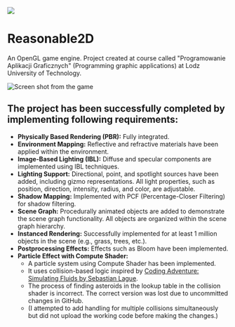[![](../../actions/workflows/cpp_cmake.yml/badge.svg)](../../actions)

# Reasonable2D

An OpenGL game engine. Project created at course called "Programowanie Aplikacji Graficznych" (Programming graphic applications) at Lodz University of Technology.

![Screen shot from the game](https://github.com/user-attachments/assets/f9a2cce9-702b-4df9-bcb3-7939ebf4a5bc)

## The project has been successfully completed by implementing following requirements:
- **Physically Based Rendering (PBR):** Fully integrated.
- **Environment Mapping:** Reflective and refractive materials have been applied within the environment.
- **Image-Based Lighting (IBL):** Diffuse and specular components are implemented using IBL techniques.
- **Lighting Support:** Directional, point, and spotlight sources have been added, including gizmo representations. All light properties, such as position, direction, intensity, radius, and color, are adjustable.
- **Shadow Mapping:** Implemented with PCF (Percentage-Closer Filtering) for shadow filtering.
- **Scene Graph:** Procedurally animated objects are added to demonstrate the scene graph functionality. All objects are organized within the scene graph hierarchy.
- **Instanced Rendering:** Successfully implemented for at least 1 million objects in the scene (e.g., grass, trees, etc.).
- **Postprocessing Effects:** Effects such as Bloom have been implemented.
- **Particle Effect with Compute Shader:** 
  - A particle system using Compute Shader has been implemented.  
  - It uses collision-based logic inspired by [Coding Adventure: Simulating Fluids by Sebastian Lague](https://www.youtube.com/watch?v=rSKMYc1CQHE).  
  - The process of finding asteroids in the lookup table in the collision shader is incorrect. The correct version was lost due to uncommitted changes in GitHub.  
  - (I attempted to add handling for multiple collisions simultaneously but did not upload the working code before making the changes.)
